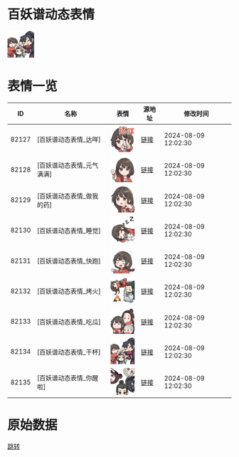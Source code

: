 # 百妖谱动态表情

<img src="./cover.png" height="60" alt="cover" />

# 表情一览

|ID|名称|表情|源地址|修改时间|
|----|----|----|----|----|
|82127|[百妖谱动态表情_达咩]|<img src="./pic/082127_%5B百妖谱动态表情_达咩%5D.gif" height="60" alt="达咩"/>|[链接](https://i0.hdslb.com/bfs/emote/6f0c9ca1fbc097f17c9ff745692557f13310ac4d.gif)|2024-08-09 12:02:30|
|82128|[百妖谱动态表情_元气满满]|<img src="./pic/082128_%5B百妖谱动态表情_元气满满%5D.gif" height="60" alt="元气满满"/>|[链接](https://i0.hdslb.com/bfs/emote/1511d1a290d86e235dbd6912f02e36dc1e4687d1.gif)|2024-08-09 12:02:30|
|82129|[百妖谱动态表情_做我的药]|<img src="./pic/082129_%5B百妖谱动态表情_做我的药%5D.gif" height="60" alt="做我的药"/>|[链接](https://i0.hdslb.com/bfs/emote/bc23910c7f18645ab2535083dfe0c4134c02ec39.gif)|2024-08-09 12:02:30|
|82130|[百妖谱动态表情_睡觉]|<img src="./pic/082130_%5B百妖谱动态表情_睡觉%5D.gif" height="60" alt="睡觉"/>|[链接](https://i0.hdslb.com/bfs/emote/a9a3076d5c7a45b4879908a4eb98dd2a0c500f8b.gif)|2024-08-09 12:02:30|
|82131|[百妖谱动态表情_快跑]|<img src="./pic/082131_%5B百妖谱动态表情_快跑%5D.gif" height="60" alt="快跑"/>|[链接](https://i0.hdslb.com/bfs/emote/f69122a5663e33ef4780d2887a4d38451adb6b5a.gif)|2024-08-09 12:02:30|
|82132|[百妖谱动态表情_烤火]|<img src="./pic/082132_%5B百妖谱动态表情_烤火%5D.gif" height="60" alt="烤火"/>|[链接](https://i0.hdslb.com/bfs/emote/1d7bbae94a917b5eefa52284d987c08a4caa67fc.gif)|2024-08-09 12:02:30|
|82133|[百妖谱动态表情_吃瓜]|<img src="./pic/082133_%5B百妖谱动态表情_吃瓜%5D.gif" height="60" alt="吃瓜"/>|[链接](https://i0.hdslb.com/bfs/emote/2e7275d2824fa2b4e711bc761f7c2ca37d5b5d61.gif)|2024-08-09 12:02:30|
|82134|[百妖谱动态表情_干杯]|<img src="./pic/082134_%5B百妖谱动态表情_干杯%5D.gif" height="60" alt="干杯"/>|[链接](https://i0.hdslb.com/bfs/emote/89deb6ccfad7ea45356bfb689e178359e4698e9e.gif)|2024-08-09 12:02:30|
|82135|[百妖谱动态表情_你醒啦]|<img src="./pic/082135_%5B百妖谱动态表情_你醒啦%5D.gif" height="60" alt="你醒啦"/>|[链接](https://i0.hdslb.com/bfs/emote/e76fd683b61a01f8b8a0b1892c236b1ac0320088.gif)|2024-08-09 12:02:30|

# 原始数据

[跳转](./raw.json)


